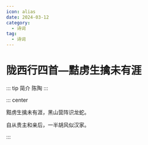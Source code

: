 ```yaml
---
icon: alias
date: 2024-03-12
category:
  - 诗词
tag:
  - 诗词
---
```


# 陇西行四首—黠虏生擒未有涯

<!-- more -->

::: tip 简介
陈陶
:::


::: center

黠虏生擒未有涯，黑山营阵识龙蛇。

自从贵主和亲后，一半胡风似汉家。

:::
